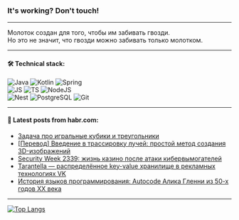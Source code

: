 ### It's working? Don't touch!

---
Молоток создан для того, чтобы им забивать гвозди. <br>
Но это не значит, что гвозди можно забивать только молотком.

---

#### 🛠️ Technical stack:

![Java](https://img.shields.io/badge/Java-informational?logo=Oracle&style=flat&logoColor=white&color=FF4500)
![Kotlin](https://img.shields.io/badge/Kotlin-informational?logo=Kotlin&style=flat&logoColor=white&color=774D97)
![Spring](https://img.shields.io/badge/SpringBoot-informational?logo=SpringBoot&style=flat&logoColor=white&color=6DB33F) <br>
![JS](https://img.shields.io/badge/JS-informational?logo=javaScript&style=flat&logoColor=black&color=F7Df1E)
![TS](https://img.shields.io/badge/TypeScript-informational?logo=typeScript&style=flat&logoColor=black&color=0667A8)
![NodeJS](https://img.shields.io/badge/NodeJS-informational?logo=node.js&style=flat&logoColor=white&color=70A760) <br>
![Nest](https://img.shields.io/badge/NestJS-informational?logo=NestJS&style=flat&logoColor=white&color=E0234E)
![PostgreSQL](https://img.shields.io/badge/PostgreSQL-informational?logo=PostgreSQL&style=flat&logoColor=white&color=DAA520)
![Git](https://img.shields.io/badge/Git-informational?logo=git&style=flat&logoColor=white&color=778899)

___

#### 💬 Latest posts from habr.com:

<!-- BLOG-POST-LIST:START -->
- [Задача про игральные кубики и треугольники](https://habr.com/ru/articles/763372/?utm_source=habrahabr&utm_medium=rss&utm_campaign=763372)
- [[Перевод] Введение в трассировку лучей: простой метод создания 3D-изображений](https://habr.com/ru/articles/763416/?utm_source=habrahabr&utm_medium=rss&utm_campaign=763416)
- [Security Week 2339: жизнь казино после атаки кибервымогателей](https://habr.com/ru/companies/kaspersky/articles/763300/?utm_source=habrahabr&utm_medium=rss&utm_campaign=763300)
- [Tarantella — распределённое key-value хранилище в рекламных технологиях VK](https://habr.com/ru/companies/vk/articles/762112/?utm_source=habrahabr&utm_medium=rss&utm_campaign=762112)
- [История языков программирования: Autocode Алика Гленни из 50-х годов XX века](https://habr.com/ru/companies/ru_mts/articles/763334/?utm_source=habrahabr&utm_medium=rss&utm_campaign=763334)
<!-- BLOG-POST-LIST:END -->

---
[![Top Langs](https://github-readme-stats-git-master-advtsetting-gmailcom.vercel.app/api/top-langs/?username=zloylis&langs_count=10&hide_title=false&title_color=e6edf3&size_weight=0.5&count_weight=0.5&layout=compact&hide_border=true&theme=dracula)](https://github.com/zloylis)

<!-- ![GitHub stats](https://github-readme-stats-git-master-advtsetting-gmailcom.vercel.app/api?username=zloylis&show_icons=true&hide_border=true&theme=dracula&hide_title=true&include_all_commits=true&count_private=true&hide=contribs&hide_rank=true) -->
